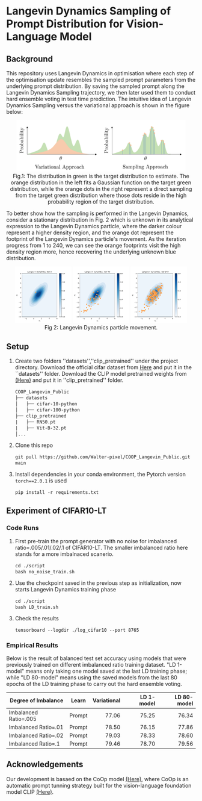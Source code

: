 
# Langevin Dynamics Sampling of Prompt Distribution for Vision-Language Model

## Background
This repository uses Langevin Dynamics in optimisation where each step of the optimisation update resembles the sampled prompt parameters from the underlying prompt distribution. By saving the sampled prompt along the Langevin Dynamics Sampling trajectory, we then later used them to conduct hard ensemble voting in test time prediction. The intuitive idea of Langevin Dynamics Sampling versus the variational approach is shown in the figure below:

<p align="center">
  <img src="figures/variational_vs_sampling.png", style="width:450px;">
  <br> Fig.1: The distribution in green is the target distribution to estimate. The orange distribution in the left fits a Gaussian function on the target green distribution, while the orange dots in the right represent a direct sampling from the target green distribution where those dots reside in the high probability region of the target distribution.
</p>


To better show how the sampling is performed in the Langevin Dynamics, consider a stationary distribution in Fig. 2 which is unknown in its analytical expression to the Langevin Dynamics particle, where the darker colour represent a higher density region, and the orange dot represent the footprint of the Langevin Dynamics particle's movement. As the iteration progress from 1 to 240, we can see the orange footprints visit the high density region more, hence recovering the underlying unknown blue distribution.


<p align="center">
  <img src="figures/LD_iter0.png" width="150" />
  <img src="figures/LD_iter40.png" width="150" /> 
  <img src="figures/LD_iter240.png" width="150" />
  <br>
    Fig 2: Langevin Dynamics particle movement.
</p>


## Setup

1. Create two folders ''datasets'',''clip_pretrained'' under the project directory. Download the official cifar dataset from [Here](https://www.cs.toronto.edu/~kriz/cifar.html) and put it in the ``datasets'' folder. Download the CLIP model pretrained weights from [(Here)](https://drive.google.com/drive/folders/1Jw1u5xkyeY7hkmsyV6nqAKsXL1OMGCg6?usp=sharing) and put it in ''clip_pretrained'' folder. 
    ```
    COOP_Langevin_Public
    ├── datasets
    │   ├── cifar-10-python
    │   ├── cifar-100-python
    ├── clip_pretrained
    |   ├── RN50.pt
    |   ├── Vit-B-32.pt
    │...
    ```
2. Clone this repo
    ```
    git pull https://github.com/Walter-pixel/COOP_Langevin_Public.git main
    ```
    
3. Install dependencies in your conda environment, the Pytorch version ```torch==2.0.1``` is used
    ```
    pip install -r requirements.txt
    ```

## Experiment of CIFAR10-LT
### Code Runs
1. First pre-train the prompt generator with no noise for imbalanced ratio=.005/.01/.02/.1 of CIFAR10-LT. The smaller imbalanced ratio here stands for a more imbalnaced scanerio.
    ```
    cd ./script
    bash no_noise_train.sh
    ```
2. Use the checkpoint saved in the previous step as initialization, now starts Langevin Dynamics training phase
    ```
    cd ./script
    bash LD_train.sh
    ```
3. Check the results
    ```
    tensorboard --logdir ./log_cifar10 --port 8765
    ```


 ### Empirical Results

Below is the result of balanced test set accuracy using models that were previously trained on different imbalanced ratio training dataset. "LD 1-model" means only taking one model saved at the last LD training phase; while "LD 80-model" means using the saved models from the last 80 epochs of the LD training phase to carry out the hard ensemble voting. 

  | Degree of Imbalance  | Learn  | Variational | LD 1-model | LD 80-model |
  |----------------------|--------|------------:|-----------:|------------:|
  | Imbalanced Ratio=.005 | Prompt |       77.06 |      75.25 |       76.34 |
  | Imbalanced Ratio=.01 | Prompt |       78.50 |      76.15 |       77.86 |
  | Imbalanced Ratio=.02  | Prompt |       79.03 |      78.33 |       78.60 |
  | Imbalanced Ratio=.1  | Prompt |       79.46 |      78.70 |       79.56 |

## Acknowledgements
Our development is basaed on the CoOp model [(Here)](https://github.com/KaiyangZhou/CoOp), where CoOp is an automatic prompt tunning strategy built for the vision-language foundation model CLIP [(Here)](https://github.com/openai/CLIP).




